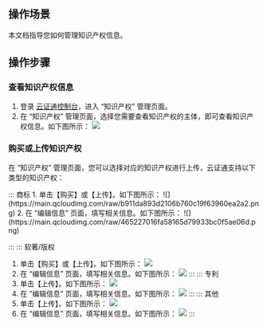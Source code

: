 ## 操作场景
本文档指导您如何管理知识产权信息。

## 操作步骤
### 查看知识产权信息
1. 登录 [云证通控制台](https://console.cloud.tencent.com/tdcp/intellectual)，进入 “知识产权” 管理页面。
2. 在 “知识产权” 管理页面，选择您需要查看知识产权的主体，即可查看知识产权信息。如下图所示：
![](https://main.qcloudimg.com/raw/c379cd2f530e6e362c42512f2592b251.png)

### 购买或上传知识产权
在 “知识产权” 管理页面，您可以选择对应的知识产权进行上传，云证通支持以下类型的知识产权：

<dx-tabs>
::: 商标
1. 单击【购买】或【上传】。如下图所示：
![](https://main.qcloudimg.com/raw/b911da893d2106b760c19f63960ea2a2.png)
2. 在 “编辑信息” 页面，填写相关信息。如下图所示：
![](https://main.qcloudimg.com/raw/465227016fa58165d79933bc0f5ae06d.png)

:::
::: 软著/版权
1. 单击【购买】或【上传】。如下图所示：
![](https://main.qcloudimg.com/raw/c8c7b2b09e686d2e6b38aa313cb10972.png)
2. 在 “编辑信息” 页面，填写相关信息。如下图所示：
![](https://main.qcloudimg.com/raw/b250c339c0d77ba66da9f70cc7b6a64c.png)
::: 
::: 专利
1. 单击【上传】。如下图所示：
![](https://main.qcloudimg.com/raw/e3685696b7963522cb950f0070a8976a.png)
2. 在 “编辑信息” 页面，填写相关信息。如下图所示：
![](https://main.qcloudimg.com/raw/c2c98e62574ff203ca4169ef0aaa5c20.png)
:::
::: 其他
1. 单击【上传】。如下图所示：
![](https://main.qcloudimg.com/raw/e1f2fd1df0578d29aa3f26c12986bcb4.png)
2. 在 “编辑信息” 页面，填写相关信息。如下图所示：
![](https://main.qcloudimg.com/raw/df2bf100a81f52906aa5c227976da664.png)
:::
</dx-tabs>





